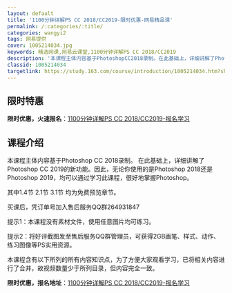 ```yaml
---
layout: default
title: '1100分钟详解PS CC 2018/CC2019-限时优惠-网易精品课'
permalink: /:categories/:title/
categories: wangyi2
tags: 网易提供
cover: 1005214034.jpg
keywords: 精选网课,网易云课堂,1100分钟详解PS CC 2018/CC2019
description: '本课程主体内容基于PhotoshopCC2018录制。在此基础上，详细讲解了PhotoshopCC2019的新功能。因此'
classid: 1005214034
targetlink: https://study.163.com/course/introduction/1005214034.htm?share=1&shareId=1025206652&utm_campaign=share&utm_medium=iphoneShare&utm_source=&utm_u=1025206652
---
```


## 限时特惠

**限时优惠，火速报名**：[1100分钟详解PS CC 2018/CC2019-报名学习](https://study.163.com/course/introduction/1005214034.htm?share=1&shareId=1025206652&utm_campaign=share&utm_medium=iphoneShare&utm_source=&utm_u=1025206652)

## 课程介绍

本课程主体内容基于Photoshop CC 2018录制。 在此基础上，详细讲解了Photoshop CC 2019的新功能。因此，无论你使用的是Photoshop 2018还是Photoshop 2019，均可以通过学习此课程，很好地掌握Photoshop。



其中1.4节   2.1节  3.1节 均为免费预览章节。



买课后，凭订单号加入售后服务QQ群264931847



提示1：本课程没有素材文件，使用任意图片均可练习。



提示2：将好评截图发至售后服务QQ群管理员，可获得2GB画笔、样式、动作、练习图像等PS实用资源。



本课程含有以下所列的所有内容知识点，为了方便大家观看学习，已将相关内容进行了合并，故视频数量少于所列目录，但内容完全一致。

**限时优惠，报名地址**：[1100分钟详解PS CC 2018/CC2019-报名学习](https://study.163.com/course/introduction/1005214034.htm?share=1&shareId=1025206652&utm_campaign=share&utm_medium=iphoneShare&utm_source=&utm_u=1025206652)


